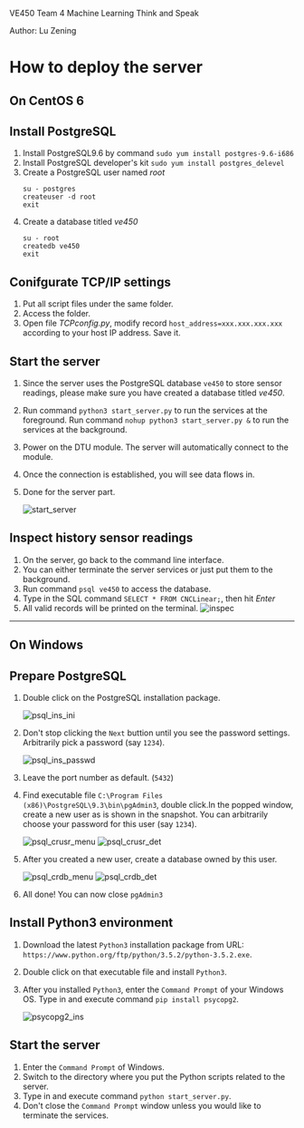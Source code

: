 VE450 Team 4 Machine Learning Think and Speak

Author: Lu Zening
# How to deploy the server
## On CentOS 6
## Install PostgreSQL
1. Install PostgreSQL9.6 by command
    `sudo yum install postgres-9.6-i686`
2. Install PostgreSQL developer's kit
    `sudo yum install postgres_delevel`
3. Create a PostgreSQL user named *root*
    ```
    su - postgres
    createuser -d root
    exit
    ```
4. Create a database titled *ve450*
    ```
    su - root
    createdb ve450
    exit
    ```
## Conifgurate TCP/IP settings
1. Put all script files under the same folder.
2. Access the folder.
3. Open file *TCPconfig.py*, modify record `host_address=xxx.xxx.xxx.xxx` according to your host IP address. Save it.

## Start the server
1. Since the server uses the PostgreSQL database `ve450` to store sensor readings, please make sure you have created a database titled *ve450*.
2. Run command `python3 start_server.py` to run the services at the foreground. Run command `nohup python3 start_server.py &` to run the services at the background.
3. Power on the DTU module. The server will automatically connect to the module.
4. Once the connection is established, you will see data flows in.
5. Done for the server part.

    ![start_server](./document/start_server.png)
## Inspect history sensor readings 
1. On the server, go back to the command line interface.
2. You can either terminate the server services or just put them to the background.
3. Run command `psql ve450` to access the database.
4. Type in the SQL command `SELECT * FROM CNCLinear;`, then hit *Enter*
5. All valid records will be printed on the terminal.
    ![inspec](./document/inspect_records.png)
---
## On Windows
## Prepare PostgreSQL
1. Double click on the PostgreSQL installation package.

    ![psql_ins_ini](./document/psql_ins_ini.png)
2. Don't stop clicking the `Next` buttion until you see the password settings. Arbitrarily pick a password (say `1234`).

    ![psql_ins_passwd](./document/psql_ins_passwd.png)
3. Leave the port number as default. (`5432`)
4. Find executable file `C:\Program Files (x86)\PostgreSQL\9.3\bin\pgAdmin3`, double click.In the popped window, create a new user as is shown in the snapshot.
You can arbitrarily choose your password for this user (say `1234`).

    ![psql_crusr_menu](./document/psql_crusr_menu.png)
    ![psql_crusr_det](./document/psql_crusr_det.png)
5. After you created a new user, create a database owned by this user.
    
    ![psql_crdb_menu](./document/psql_crdb_menu.png)
    ![psql_crdb_det](./document/psql_crdb_det.png)
6. All done! You can now close `pgAdmin3`
## Install Python3 environment
1. Download the latest `Python3` installation package from URL: `https://www.python.org/ftp/python/3.5.2/python-3.5.2.exe`.
2. Double click on that executable file and install `Python3`.
3. After you installed `Python3`, enter the `Command Prompt` of your Windows OS. 
Type in and execute command `pip install psycopg2`.

    ![psycopg2_ins](./document/psycopg2_ins.png)
## Start the server
1. Enter the `Command Prompt` of Windows.
2. Switch to the directory where you put the Python scripts related to the server.
3. Type in and execute command `python start_server.py`.
4. Don't close the `Command Prompt` window unless you would like to terminate the services.

